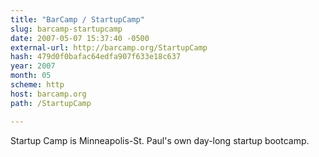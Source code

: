 ```yaml
---
title: "BarCamp / StartupCamp"
slug: barcamp-startupcamp
date: 2007-05-07 15:37:40 -0500
external-url: http://barcamp.org/StartupCamp
hash: 479d0f0bafac64edfa907f633e18c637
year: 2007
month: 05
scheme: http
host: barcamp.org
path: /StartupCamp

---
```


Startup Camp is Minneapolis-St. Paul's own day-long startup bootcamp.
